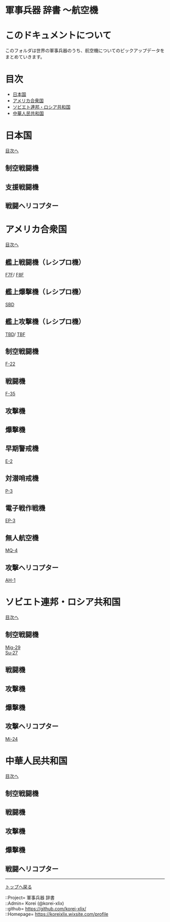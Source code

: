 # 軍事兵器 辞書 ～航空機

# このドキュメントについて
このフォルダは世界の軍事兵器のうち、航空機についてのピックアップデータをまとめていきます。  



# 目次 <a name="aMokuji"></a>

* [日本国](#aJapan)
* [アメリカ合衆国](#aAmerica)
* [ソビエト連邦・ロシア共和国](#aSoviet)
* [中華人民共和国](#aChina)




# 日本国 <a name="aJapan"></a>
[目次へ](#aMokuji)

## 制空戦闘機


## 支援戦闘機


## 戦闘ヘリコプター





# アメリカ合衆国 <a name="aAmerica"></a>
[目次へ](#aMokuji)

## 艦上戦闘機（レシプロ機）
[F7F](/plane/america/f7f.md)/
[F8F](/plane/america/f8f.md)  


## 艦上爆撃機（レシプロ機）
[SBD](/plane/america/sbd.md)  


## 艦上攻撃機（レシプロ機）
[TBD](/plane/america/tbd.md)/
[TBF](/plane/america/tbf.md)  


## 制空戦闘機
[F-22](/plane/america/f22.md)  


## 戦闘機
[F-35](/plane/america/f35.md)  


## 攻撃機


## 爆撃機


## 早期警戒機
[E-2](/plane/america/e2.md)  


## 対潜哨戒機
[P-3](/plane/america/p3.md)  


## 電子戦作戦機
[EP-3](/plane/america/p3.md)  


## 無人航空機
[MQ-4](/plane/america/mq4.md)  


## 攻撃ヘリコプター
[AH-1](/plane/america/ah1.md)  



# ソビエト連邦・ロシア共和国 <a name="aSoviet"></a>
[目次へ](#aMokuji)

## 制空戦闘機
[Mig-29](/plane/russia/mig29.md)  
[Su-27](/plane/russia/su27.md)  


## 戦闘機


## 攻撃機


## 爆撃機


## 攻撃ヘリコプター
[Mi-24](/plane/russia/mi24.md)  






# 中華人民共和国 <a name="aChina"></a>
[目次へ](#aMokuji)

## 制空戦闘機


## 戦闘機


## 攻撃機


## 爆撃機


## 戦闘ヘリコプター





***
[トップへ戻る](/readme.md)  
  
::Project= 軍事兵器 辞書  
::Admin= Korei (@korei-xlix)  
::github= https://github.com/korei-xlix/  
::Homepage= https://koreixlix.wixsite.com/profile  
